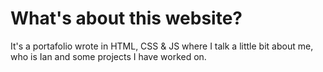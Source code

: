 # What's about this website?

It's a portafolio wrote in HTML, CSS & JS where I talk a little bit about me, who is Ian and some projects I have worked on.

